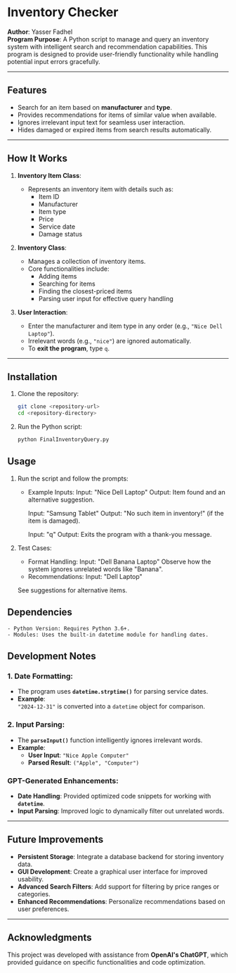 # Inventory Checker

**Author**: Yasser Fadhel  
**Program Purpose**: A Python script to manage and query an inventory system with intelligent search and recommendation capabilities. This program is designed to provide user-friendly functionality while handling potential input errors gracefully.

---

## **Features**
- Search for an item based on **manufacturer** and **type**.
- Provides recommendations for items of similar value when available.
- Ignores irrelevant input text for seamless user interaction.
- Hides damaged or expired items from search results automatically.

---

## **How It Works**
1. **Inventory Item Class**:
   - Represents an inventory item with details such as:
     - Item ID
     - Manufacturer
     - Item type
     - Price
     - Service date
     - Damage status

2. **Inventory Class**:
   - Manages a collection of inventory items.
   - Core functionalities include:
     - Adding items
     - Searching for items
     - Finding the closest-priced items
     - Parsing user input for effective query handling

3. **User Interaction**:
   - Enter the manufacturer and item type in any order (e.g., `"Nice Dell Laptop"`).
   - Irrelevant words (e.g., `"nice"`) are ignored automatically.
   - To **exit the program**, type `q`.

---

## **Installation**
1. Clone the repository:
   ```bash
   git clone <repository-url>
   cd <repository-directory>
2. Run the Python script:
   ```bash
   python FinalInventoryQuery.py


## **Usage**
1. Run the script and follow the prompts:

    - Example Inputs:
        Input: "Nice Dell Laptop"
        Output: Item found and an alternative suggestion.

        Input: "Samsung Tablet"
        Output: "No such item in inventory!" (if the item is damaged).

         Input: "q"
        Output: Exits the program with a thank-you message.

3. Test Cases:

    - Format Handling:
        Input: "Dell Banana Laptop"
        Observe how the system ignores unrelated words like "Banana".
    - Recommendations:
        Input: "Dell Laptop"
      
    See suggestions for alternative items.


## **Dependencies**
    - Python Version: Requires Python 3.6+.
    - Modules: Uses the built-in datetime module for handling dates.

## **Development Notes**
### **1. Date Formatting**:
- The program uses **`datetime.strptime()`** for parsing service dates.
- **Example**:  
  `"2024-12-31"` is converted into a `datetime` object for comparison.

### **2. Input Parsing**:
- The **`parseInput()`** function intelligently ignores irrelevant words.
- **Example**:  
  - **User Input**: `"Nice Apple Computer"`  
  - **Parsed Result**: `("Apple", "Computer")`

### **GPT-Generated Enhancements**:
- **Date Handling**: Provided optimized code snippets for working with **`datetime`**.
- **Input Parsing**: Improved logic to dynamically filter out unrelated words.

---

## **Future Improvements**
- **Persistent Storage**: Integrate a database backend for storing inventory data.
- **GUI Development**: Create a graphical user interface for improved usability.
- **Advanced Search Filters**: Add support for filtering by price ranges or categories.
- **Enhanced Recommendations**: Personalize recommendations based on user preferences.

---

## **Acknowledgments**
This project was developed with assistance from **OpenAI's ChatGPT**, which provided guidance on specific functionalities and code optimization.

